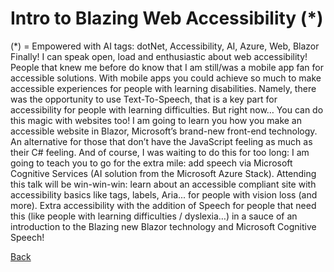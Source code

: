 # Intro to Blazing Web Accessibility (*)


(*) = Empowered with AI
tags: dotNet, Accessibility, AI, Azure, Web, Blazor
Finally! I can speak open, load and enthusiastic about web accessibility! People that knew me before do know that I am still/was a mobile app fan for accessible solutions. With mobile apps you could achieve so much to make accessible experiences for people with learning disabilities. Namely, there was the opportunity to use Text-To-Speech, that is a key part for accessibility for people with learning difficulties. But right now… You can do this magic with websites too!
I am going to learn you how you make an accessible website in Blazor, Microsoft’s brand-new front-end technology. An alternative for those that don’t have the JavaScript feeling as much as their C# feeling. And of course, I was waiting to do this for too long: I am going to teach you to go for the extra mile: add speech via Microsoft Cognitive Services (AI solution from the Microsoft Azure Stack).
Attending this talk will be win-win-win: learn about an accessible compliant site with accessibility basics like tags, labels, Aria... for people with vision loss (and more). Extra accessibility with the addition of Speech for people that need this (like people with learning difficulties / dyslexia…) in a sauce of an introduction to the Blazing new Blazor technology and Microsoft Cognitive Speech!

[Back](Accessibility.md)
